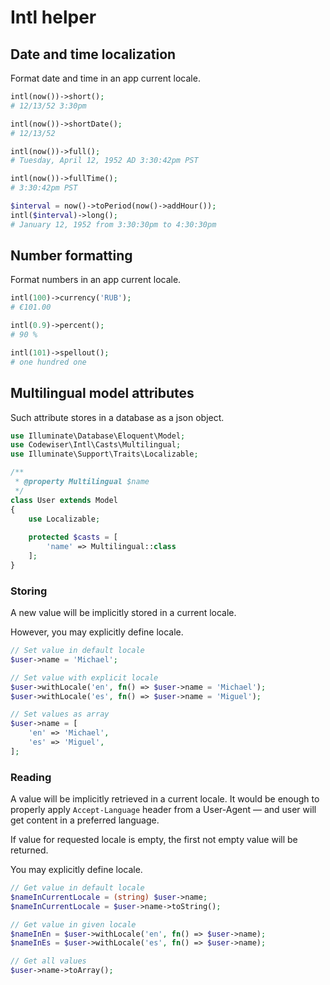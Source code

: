 # Intl helper

## Date and time localization

Format date and time in an app current locale.

```php
intl(now())->short();
# 12/13/52 3:30pm

intl(now())->shortDate();
# 12/13/52

intl(now())->full();
# Tuesday, April 12, 1952 AD 3:30:42pm PST

intl(now())->fullTime();
# 3:30:42pm PST

$interval = now()->toPeriod(now()->addHour());
intl($interval)->long();
# January 12, 1952 from 3:30:30pm to 4:30:30pm
```

## Number formatting

Format numbers in an app current locale.

```php
intl(100)->currency('RUB');
# €101.00

intl(0.9)->percent();
# 90 %

intl(101)->spellout();
# one hundred one
```

## Multilingual model attributes

Such attribute stores in a database as a json object.

```php
use Illuminate\Database\Eloquent\Model;
use Codewiser\Intl\Casts\Multilingual;
use Illuminate\Support\Traits\Localizable;

/**
 * @property Multilingual $name 
 */
class User extends Model
{
    use Localizable;
    
    protected $casts = [
        'name' => Multilingual::class
    ];
}
```

### Storing

A new value will be implicitly stored in a current locale. 

However, you may explicitly define locale.

```php
// Set value in default locale
$user->name = 'Michael';

// Set value with explicit locale
$user->withLocale('en', fn() => $user->name = 'Michael');
$user->withLocale('es', fn() => $user->name = 'Miguel');

// Set values as array
$user->name = [
    'en' => 'Michael',
    'es' => 'Miguel',
];
```

### Reading

A value will be implicitly retrieved in a current locale. It would be enough 
to properly apply `Accept-Language` header from a User-Agent — and user will 
get content in a preferred language.

If value for requested locale is empty, the first not empty value will be 
returned.

You may explicitly define locale.

```php
// Get value in default locale
$nameInCurrentLocale = (string) $user->name;
$nameInCurrentLocale = $user->name->toString();

// Get value in given locale
$nameInEn = $user->withLocale('en', fn() => $user->name);
$nameInEs = $user->withLocale('es', fn() => $user->name);

// Get all values
$user->name->toArray();
```